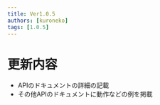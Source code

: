 ```yaml
---
title: Ver1.0.5
authors: [kuroneko]
tags: [1.0.5]
---
```


# 更新内容
- APIのドキュメントの詳細の記載
- その他APIのドキュメントに動作などの例を掲載